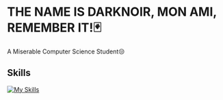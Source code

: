 <h1>THE NAME IS DARKNOIR, MON AMI, REMEMBER IT!🃏</h1>
<p>A Miserable Computer Science Student😒</p>

<h2>Skills</h2>

[![My Skills](https://skillicons.dev/icons?i=python,js,html,css&perline=3)](https://skillicons.dev)
